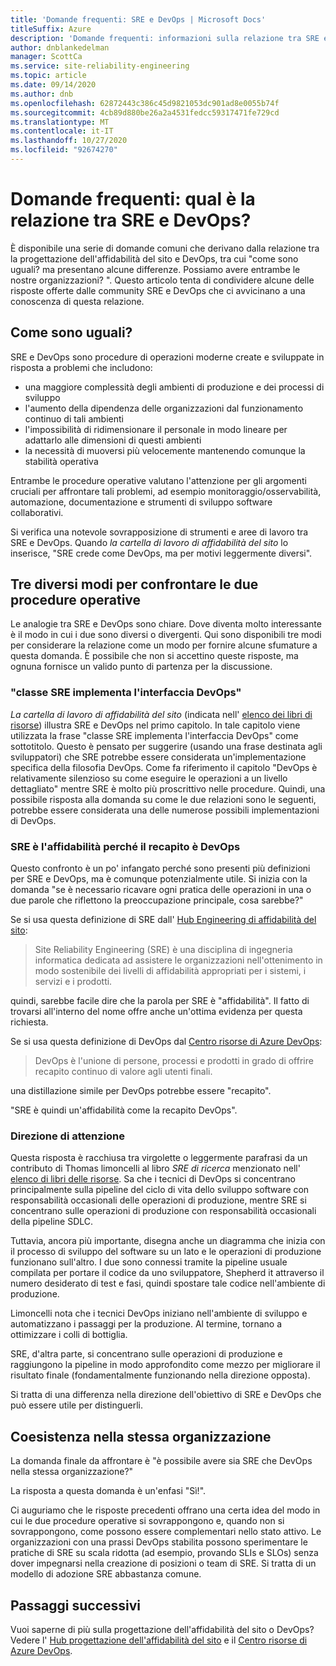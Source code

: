 ```yaml
---
title: 'Domande frequenti: SRE e DevOps | Microsoft Docs'
titleSuffix: Azure
description: 'Domande frequenti: informazioni sulla relazione tra SRE e DevOps'
author: dnblankedelman
manager: ScottCa
ms.service: site-reliability-engineering
ms.topic: article
ms.date: 09/14/2020
ms.author: dnb
ms.openlocfilehash: 62872443c386c45d9821053dc901ad8e0055b74f
ms.sourcegitcommit: 4cb89d880be26a2a4531fedcc59317471fe729cd
ms.translationtype: MT
ms.contentlocale: it-IT
ms.lasthandoff: 10/27/2020
ms.locfileid: "92674270"
---
```

# <a name="frequently-asked-questions-whats-the-relationship-between-sre-and-devops"></a>Domande frequenti: qual è la relazione tra SRE e DevOps?

È disponibile una serie di domande comuni che derivano dalla relazione tra la progettazione dell'affidabilità del sito e DevOps, tra cui "come sono uguali? ma presentano alcune differenze. Possiamo avere entrambe le nostre organizzazioni? ". Questo articolo tenta di condividere alcune delle risposte offerte dalle community SRE e DevOps che ci avvicinano a una conoscenza di questa relazione.

## <a name="how-are-they-the-same"></a>Come sono uguali?

SRE e DevOps sono procedure di operazioni moderne create e sviluppate in risposta a problemi che includono:

- una maggiore complessità degli ambienti di produzione e dei processi di sviluppo
- l'aumento della dipendenza delle organizzazioni dal funzionamento continuo di tali ambienti
- l'impossibilità di ridimensionare il personale in modo lineare per adattarlo alle dimensioni di questi ambienti
- la necessità di muoversi più velocemente mantenendo comunque la stabilità operativa

Entrambe le procedure operative valutano l'attenzione per gli argomenti cruciali per affrontare tali problemi, ad esempio monitoraggio/osservabilità, automazione, documentazione e strumenti di sviluppo software collaborativi.

Si verifica una notevole sovrapposizione di strumenti e aree di lavoro tra SRE e DevOps. Quando _la cartella di lavoro di affidabilità del sito_ lo inserisce, "SRE crede come DevOps, ma per motivi leggermente diversi".

## <a name="three-different-ways-to-compare-the-two-operations-practices"></a>Tre diversi modi per confrontare le due procedure operative

Le analogie tra SRE e DevOps sono chiare. Dove diventa molto interessante è il modo in cui i due sono diversi o divergenti. Qui sono disponibili tre modi per considerare la relazione come un modo per fornire alcune sfumature a questa domanda. È possibile che non si accettino queste risposte, ma ognuna fornisce un valido punto di partenza per la discussione.

### <a name="class-sre-implements-interface-devops"></a>"classe SRE implementa l'interfaccia DevOps"

_La cartella di lavoro di affidabilità del sito_ (indicata nell' [elenco dei libri di risorse](../resources/books.md)) illustra SRE e DevOps nel primo capitolo. In tale capitolo viene utilizzata la frase "classe SRE implementa l'interfaccia DevOps" come sottotitolo. Questo è pensato per suggerire (usando una frase destinata agli sviluppatori) che SRE potrebbe essere considerata un'implementazione specifica della filosofia DevOps. Come fa riferimento il capitolo "DevOps è relativamente silenzioso su come eseguire le operazioni a un livello dettagliato" mentre SRE è molto più proscrittivo nelle procedure. Quindi, una possibile risposta alla domanda su come le due relazioni sono le seguenti, potrebbe essere considerata una delle numerose possibili implementazioni di DevOps.

### <a name="sre-is-to-reliability-as-devops-is-to-delivery"></a>SRE è l'affidabilità perché il recapito è DevOps

Questo confronto è un po' infangato perché sono presenti più definizioni per SRE e DevOps, ma è comunque potenzialmente utile. Si inizia con la domanda "se è necessario ricavare ogni pratica delle operazioni in una o due parole che riflettono la preoccupazione principale, cosa sarebbe?"

Se si usa questa definizione di SRE dall' [Hub Engineering di affidabilità del sito](../index.yml):

> Site Reliability Engineering (SRE) è una disciplina di ingegneria informatica dedicata ad assistere le organizzazioni nell'ottenimento in modo sostenibile dei livelli di affidabilità appropriati per i sistemi, i servizi e i prodotti.

quindi, sarebbe facile dire che la parola per SRE è "affidabilità". Il fatto di trovarsi all'interno del nome offre anche un'ottima evidenza per questa richiesta.

Se si usa questa definizione di DevOps dal [Centro risorse di Azure DevOps](/azure/devops/learn/):

> DevOps è l'unione di persone, processi e prodotti in grado di offrire recapito continuo di valore agli utenti finali.

una distillazione simile per DevOps potrebbe essere "recapito".

"SRE è quindi un'affidabilità come la recapito DevOps".

### <a name="direction-of-attention"></a>Direzione di attenzione

Questa risposta è racchiusa tra virgolette o leggermente parafrasi da un contributo di Thomas limoncelli al libro _SRE di ricerca_ menzionato nell' [elenco di libri delle risorse](../resources/books.md). Sa che i tecnici di DevOps si concentrano principalmente sulla pipeline del ciclo di vita dello sviluppo software con responsabilità occasionali delle operazioni di produzione, mentre SRE si concentrano sulle operazioni di produzione con responsabilità occasionali della pipeline SDLC.

Tuttavia, ancora più importante, disegna anche un diagramma che inizia con il processo di sviluppo del software su un lato e le operazioni di produzione funzionano sull'altro. I due sono connessi tramite la pipeline usuale compilata per portare il codice da uno sviluppatore, Shepherd it attraverso il numero desiderato di test e fasi, quindi spostare tale codice nell'ambiente di produzione.

Limoncelli nota che i tecnici DevOps iniziano nell'ambiente di sviluppo e automatizzano i passaggi per la produzione. Al termine, tornano a ottimizzare i colli di bottiglia.

SRE, d'altra parte, si concentrano sulle operazioni di produzione e raggiungono la pipeline in modo approfondito come mezzo per migliorare il risultato finale (fondamentalmente funzionando nella direzione opposta).

Si tratta di una differenza nella direzione dell'obiettivo di SRE e DevOps che può essere utile per distinguerli.

## <a name="coexistence-in-the-same-organization"></a>Coesistenza nella stessa organizzazione

La domanda finale da affrontare è "è possibile avere sia SRE che DevOps nella stessa organizzazione?"

La risposta a questa domanda è un'enfasi "Sì!".

Ci auguriamo che le risposte precedenti offrano una certa idea del modo in cui le due procedure operative si sovrappongono e, quando non si sovrappongono, come possono essere complementari nello stato attivo. Le organizzazioni con una prassi DevOps stabilita possono sperimentare le pratiche di SRE su scala ridotta (ad esempio, provando SLIs e SLOs) senza dover impegnarsi nella creazione di posizioni o team di SRE. Si tratta di un modello di adozione SRE abbastanza comune.

## <a name="next-steps"></a>Passaggi successivi

Vuoi saperne di più sulla progettazione dell'affidabilità del sito o DevOps? Vedere l' [Hub progettazione dell'affidabilità del sito](../index.yml) e il [Centro risorse di Azure DevOps](/azure/devops/learn/).
